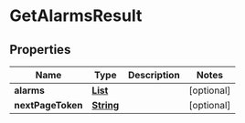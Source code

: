 

# GetAlarmsResult


## Properties

| Name | Type | Description | Notes |
|------------ | ------------- | ------------- | -------------|
|**alarms** | [**List**](List.md) |  |  [optional] |
|**nextPageToken** | [**String**](String.md) |  |  [optional] |



